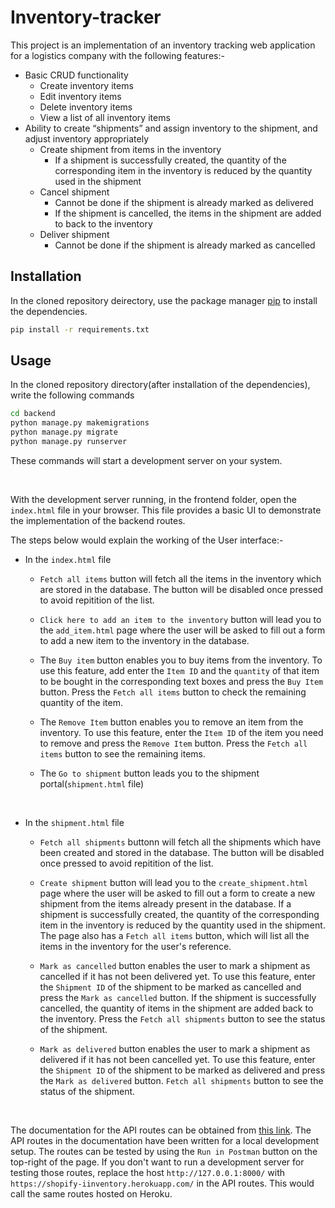 # Inventory-tracker

This project is an implementation of an inventory tracking web application for a logistics company with the following features:-
- Basic CRUD functionality
    - Create inventory items
    - Edit inventory items
    - Delete inventory items
    - View a list of all inventory items
- Ability to create “shipments” and assign inventory to the shipment, and adjust inventory appropriately
    - Create shipment from items in the inventory
        - If a shipment is successfully created, the quantity of the corresponding item in the inventory is reduced by the quantity used in the shipment
    - Cancel shipment
        - Cannot be done if the shipment is already marked as delivered
        - If the shipment is cancelled, the items in the shipment are added to back to the inventory
    - Deliver shipment
        - Cannot be done if the shipment is already marked as cancelled

## Installation

In the cloned repository deirectory, use the package manager [pip](https://pip.pypa.io/en/stable/) to install the dependencies.

```bash
pip install -r requirements.txt
```

## Usage

In the cloned repository directory(after installation of the dependencies), write the following commands

```bash
cd backend
python manage.py makemigrations
python manage.py migrate
python manage.py runserver
```


These commands will start a development server on your system.

<br>

With the development server running, in the frontend folder, open the `index.html` file in your browser. This file provides a basic UI to demonstrate the implementation of the backend routes.

The steps below would explain the working of the User interface:-

- In the `index.html` file

    -  `Fetch all items` button will fetch all the items in the inventory which are stored in the database. The button will be disabled once pressed to avoid repitition of the list.

    - `Click here to add an item to the inventory` button will lead you to the `add_item.html` page where the user will be asked to fill out a form to add a new item to the inventory in the database.

    - The `Buy item` button enables you to buy items from the inventory. To use this feature, add enter the `Item ID` and the `quantity` of that item to be bought in the corresponding text boxes and press the `Buy Item` button. Press the `Fetch all items` button to check the remaining quantity of the item.

    - The `Remove Item` button enables you to remove an item from the inventory. To use this feature, enter the `Item ID` of the item you need to remove and press the `Remove Item` button. Press the `Fetch all items` button to see the remaining items.

    - The `Go to shipment` button leads you to the shipment portal(`shipment.html` file)

<br>

- In the `shipment.html` file

    - `Fetch all shipments` buttonn will fetch all the shipments which have been created and stored in the database. The button will be disabled once pressed to avoid repitition of the list.

    - `Create shipment` button will lead you to the `create_shipment.html` page where the user will be asked to fill out a form to create a new shipment from the items already present in the database. If a shipment is successfully created, the quantity of the corresponding item in the inventory is reduced by the quantity used in the shipment. The page also has a `Fetch all items` button, which will list all the items in the inventory for the user's reference.

    - `Mark as cancelled` button enables the user to mark a shipment as cancelled if it has not been delivered yet. To use this feature, enter the `Shipment ID` of the shipment to be marked as cancelled and press the `Mark as cancelled` button. If the shipment is successfully cancelled, the quantity of items in the shipment are added back to the inventory. Press the `Fetch all shipments` button to see the status of the shipment.

    - `Mark as delivered` button enables the user to mark a shipment as delivered if it has not been cancelled yet. To use this feature, enter the `Shipment ID` of the shipment to be marked as delivered and press the `Mark as delivered` button. `Fetch all shipments` button to see the status of the shipment.

<br>

The documentation for the API routes can be obtained from [this link](https://documenter.getpostman.com/view/14681434/UVXjKw54). The API routes in the documentation have been written for a local development setup. The routes can be tested by using the `Run in Postman` button on the top-right of the page. If you don't want to run a development server for testing those routes, replace the host `http://127.0.0.1:8000/` with `https://shopify-iinventory.herokuapp.com/` in the API routes. This would call the same routes hosted on Heroku.